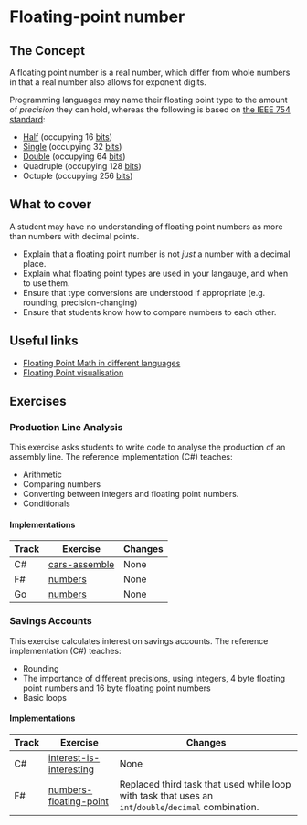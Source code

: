# Floating-point number

## The Concept

A floating point number is a real number, which differ from whole numbers in that a real number also allows for exponent digits.

Programming languages may name their floating point type to the amount of _precision_ they can hold, whereas the following is based on [the IEEE 754 standard][wiki-ieee754]:

- [Half][type-half] (occupying 16 [bits][type-bit])
- [Single][type-single] (occupying 32 [bits][type-bit])
- [Double][type-double] (occupying 64 [bits][type-bit])
- Quadruple (occupying 128 [bits][type-bit])
- Octuple (occupying 256 [bits][type-bit])

## What to cover

A student may have no understanding of floating point numbers as more than numbers with decimal points.

- Explain that a floating point number is not _just_ a number with a decimal place.
- Explain what floating point types are used in your langauge, and when to use them.
- Ensure that type conversions are understood if appropriate (e.g. rounding, precision-changing)
- Ensure that students know how to compare numbers to each other.

## Useful links

- [Floating Point Math in different languages][float-in-languages]
- [Floating Point visualisation][float-toy]

## Exercises

### Production Line Analysis

This exercise asks students to write code to analyse the production of an assembly line. The reference implementation (C#) teaches:

- Arithmetic
- Comparing numbers
- Converting between integers and floating point numbers.
- Conditionals

#### Implementations

| Track | Exercise                                               | Changes |
| ----- | ------------------------------------------------------ | ------- |
| C#    | [cars-assemble][implementation-csharp-production-line] | None    |
| F#    | [numbers][implementation-fsharp-production-line]       | None    |
| Go    | [numbers][implementation-go-production-line]           | None    |

### Savings Accounts

This exercise calculates interest on savings accounts. The reference implementation (C#) teaches:

- Rounding
- The importance of different precisions, using integers, 4 byte floating point numbers and 16 byte floating point numbers
- Basic loops

#### Implementations

| Track | Exercise                                                          | Changes                                                                                               |
| ----- | ----------------------------------------------------------------- | ----------------------------------------------------------------------------------------------------- |
| C#    | [interest-is-interesting][implementation-csharp-savings-accounts] | None                                                                                                  |
| F#    | [numbers-floating-point][implementation-fsharp-savings-accounts]  | Replaced third task that used while loop with task that uses an `int`/`double`/`decimal` combination. |

[type-bit]: ./bit.md
[type-double]: ./double.md
[type-half]: ./half.md
[type-single]: ./single.md
[wiki-ieee754]: https://en.wikipedia.org/wiki/IEEE_754
[implementation-csharp-production-line]: ../../languages/csharp/exercises/concept/cars-assemble/.docs/introduction.md
[implementation-fsharp-production-line]: ../../languages/fsharp/exercises/concept/numbers/.docs/introduction.md
[implementation-go-production-line]: ../../languages/go/exercises/concept/numbers/.docs/introduction.md
[implementation-csharp-savings-accounts]: ../../interest-is-interesting/.docs/introduction.md
[implementation-fsharp-savings-accounts]: ../../languages/fsharp/exercises/concept/floating-point-numbers/.docs/introduction.md
[float-toy]: https://evanw.github.io/float-toy/
[float-in-languages]: https://0.30000000000000004.com/

